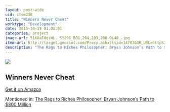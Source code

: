 ```yaml
---
layout: post-wide
uid: item238
title: "Winners Never Cheat"
worktype: "Development"
date: 2015-10-19 01:01:01
categories: project
image-url: 51XUaF0qiWL._SY291_BO1,204,203,200_QL40_.jpg
item-url: http://target.georiot.com/Proxy.ashx?tsid=14707&GR_URL=http%3A%2F%2Fwww.amazon.com%2FWinners-Never-Cheat-Everyday-Forgotten%2Fdp%2F0131863665%2F
description: "The Rags to Riches Philosopher: Bryan Johnson’s Path to $800 Million"
---
```

<a href="http://target.georiot.com/Proxy.ashx?tsid=14707&GR_URL=http%3A%2F%2Fwww.amazon.com%2FWinners-Never-Cheat-Everyday-Forgotten%2Fdp%2F0131863665%2F" target="blank"><img src="../../../../img/thumbs/51XUaF0qiWL._SY291_BO1,204,203,200_QL40_.jpg" class="prod-img"></a>
<h2>Winners Never Cheat</h2>
<p><a href="http://target.georiot.com/Proxy.ashx?tsid=14707&GR_URL=http%3A%2F%2Fwww.amazon.com%2FWinners-Never-Cheat-Everyday-Forgotten%2Fdp%2F0131863665%2F" target="blank">Get it on Amazon</a><p>
<p>Mentioned in: <a href="http://fourhourworkweek.com/2015/06/12/bryan-johnson/" target="blank">The Rags to Riches Philosopher: Bryan Johnson’s Path to $800 Million</a></p>
